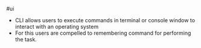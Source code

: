 #ui 

- CLI allows users to execute commands in terminal or
console window to interact with an operating system
- For this users are compelled to remembering command for
performing the task.